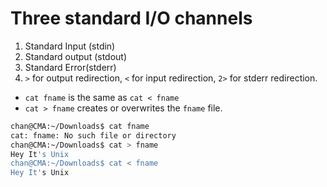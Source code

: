 # Three standard I/O channels

1. Standard Input (stdin)
2. Standard output (stdout)
3. Standard Error(stderr)
4. `>` for output redirection, `<` for input redirection, `2>` for stderr redirection.



- `cat fname` is the same as `cat < fname`
- `cat > fname` creates or overwrites the `fname` file.

```sh
chan@CMA:~/Downloads$ cat fname
cat: fname: No such file or directory
chan@CMA:~/Downloads$ cat > fname
Hey It's Unix
chan@CMA:~/Downloads$ cat < fname
Hey It's Unix
```

